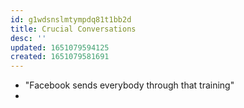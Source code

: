```yaml
---
id: g1wdsnslmtympdq81t1bb2d
title: Crucial Conversations
desc: ''
updated: 1651079594125
created: 1651079581691
---
```



- "Facebook sends everybody through that training"
- 
